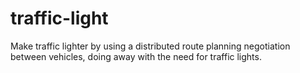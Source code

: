 # traffic-light
Make traffic lighter by using a distributed route planning negotiation between vehicles, doing away with the need for traffic lights.
